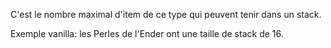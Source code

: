 C'est le nombre maximal d'item de ce type qui peuvent tenir dans un stack.

Exemple vanilla: les Perles de l'Ender ont une taille de stack de 16.